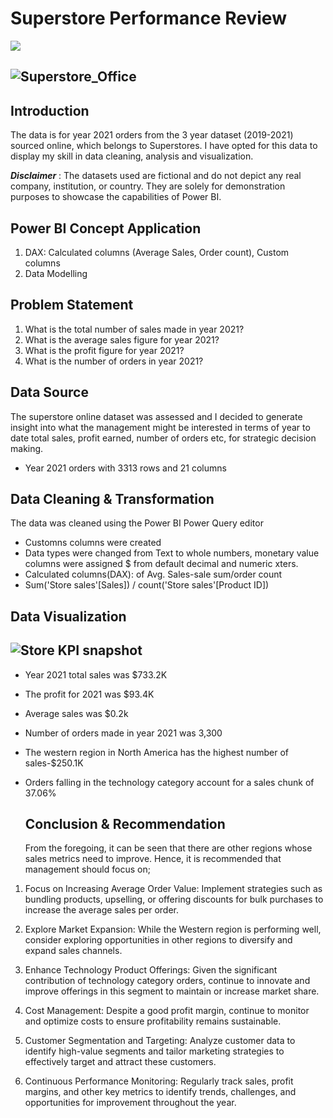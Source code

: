 # Superstore Performance Review
![](Superstore_Office.jpg)


![Superstore_Office](https://github.com/yemilad/Store-Data-Demo/assets/165817613/8578aebf-ffd3-4baa-9ddc-7d9696daffa4)
---


## Introduction
The data is  for year 2021 orders from the 3 year dataset (2019-2021) sourced online, which belongs to Superstores. I have opted for this data to display  my skill in data cleaning, analysis and visualization.

**_Disclaimer_** : The datasets used are fictional and do not depict any real company, institution, or country. They are solely for demonstration purposes to showcase the capabilities of Power BI.

## Power BI Concept Application

1. DAX: Calculated columns (Average Sales, Order count), Custom columns
2. Data Modelling

## Problem Statement
1.  What is the total number of sales made in year 2021?
2.  What is the average sales figure for year 2021?
3.  What is the profit figure for year 2021?
4.  What is the number of orders in year 2021?

## Data Source
The superstore online dataset was assessed and I decided to generate insight into what the management might be interested in  terms of year to date total sales, profit earned, number of orders etc, for strategic decision making.
- Year 2021 orders with 3313 rows and 21 columns

## Data Cleaning & Transformation
The data was cleaned using the Power BI Power Query editor
- Customns columns were created
- Data types were changed from Text to whole numbers, monetary value columns were assigned $ from default decimal and numeric xters.
- Calculated columns(DAX): of Avg. Sales-sale sum/order count 
- Sum('Store sales'[Sales]) / count('Store sales'[Product ID])

## Data Visualization


![Store KPI snapshot](https://github.com/yemilad/Store-Data-Demo/assets/165817613/556e7732-5dd4-48d4-baae-95889d643c2b)
---
- Year 2021 total sales was $733.2K
- The profit for 2021 was $93.4K
- Average sales was $0.2k
- Number of orders made in year 2021 was 3,300
- The western region in North America has the highest number of sales-$250.1K
- Orders falling in the technology category account for a sales chunk of 37.06%

    ## Conclusion & Recommendation
  From the foregoing, it can be seen that there are other regions whose sales metrics need to improve. Hence, it is recommended that management should focus on;
1. Focus on Increasing Average Order Value: Implement strategies such as bundling products, upselling, or offering discounts for bulk purchases to increase the average sales per order.

2. Explore Market Expansion: While the Western region is performing well, consider exploring opportunities in other regions to diversify and expand sales channels.

3. Enhance Technology Product Offerings: Given the significant contribution of technology category orders, continue to innovate and improve offerings in this segment to maintain or increase market share.

4. Cost Management: Despite a good profit margin, continue to monitor and optimize costs to ensure profitability remains sustainable.

5. Customer Segmentation and Targeting: Analyze customer data to identify high-value segments and tailor marketing strategies to effectively target and attract these customers.

6. Continuous Performance Monitoring: Regularly track sales, profit margins, and other key metrics to identify trends, challenges, and opportunities for improvement throughout the year.
  
  



